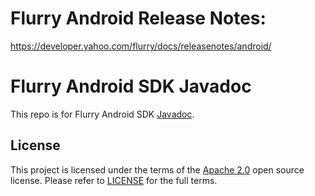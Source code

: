 # Flurry Android Release Notes:

https://developer.yahoo.com/flurry/docs/releasenotes/android/

# Flurry Android SDK Javadoc

This repo is for Flurry Android SDK [Javadoc](https://flurry.github.io/flurry-android-sdk/).

## License

This project is licensed under the terms of the [Apache 2.0](LICENSE-Apache-2.0) open source license. Please refer to [LICENSE](LICENSE) for the full terms.
